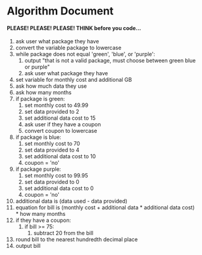 # Algorithm Document
#### PLEASE! PLEASE! PLEASE! THINK before you code...

1. ask user what package they have
2. convert the variable package to lowercase 
2. while package does not equal 'green', 'blue', or 'purple':
   1. output "that is not a valid package, must choose between green blue or purple"
   2. ask user what package they have
3. set variable for monthly cost and additional GB 
4. ask how much data they use
5. ask how many months
6. if package is green:
   1. set monthly cost to 49.99
   2. set data provided to 2
   3. set additional data cost to 15
   4. ask user if they have a coupon 
   5. convert coupon to lowercase
7. if package is blue:
   1. set monthly cost to 70
   2. set data provided to 4
   3. set additional data cost to 10 
   4. coupon = 'no'
8. if package purple:
   1. set monthly cost to 99.95
   2. set data provided to 0
   3. set additional data cost to 0
   4. coupon = 'no'
9. additional data is (data used - data provided)
10. equation for bill is (monthly cost + additional data * additional data cost) * how many months
11. if they have a coupon:
      1. if bill >= 75:
         1. subtract 20 from the bill
11. round bill to the nearest hundredth decimal place
12. output bill  